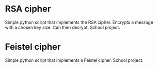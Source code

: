# RSA cipher
Simple python script that implements the RSA cipher. Encrypts a message with a chosen key size. Can then decrypt. School project.

# Feistel cipher
Simple python script that implements a Feistel cipher. School project.
